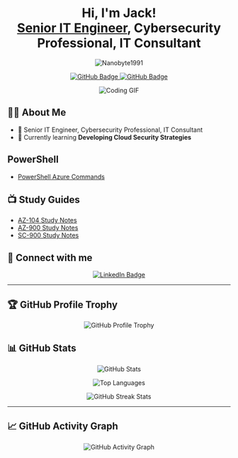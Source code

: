 <h1 align="center">Hi, I'm Jack! <br/><a href="https://www.linkedin.com/in/jack-milburn/">Senior IT Engineer</a>, Cybersecurity Professional, IT Consultant</h1>

<p align="center">
  <img src="https://komarev.com/ghpvc/?username=Nanobyte1991&label=Profile%20views&color=0e75b6&style=flat" alt="Nanobyte1991" />
</p>

<p align="center">
  <a href="https://github.com/Nanobyte1991?tab=followers">
    <img src="https://img.shields.io/github/followers/Nanobyte1991?label=Followers&style=social" alt="GitHub Badge">
  </a>
  <a href="https://github.com/Nanobyte1991?tab=repositories">
    <img src="https://img.shields.io/github/stars/Nanobyte1991?label=Stars&style=social" alt="GitHub Badge">
  </a>
</p>

<p align="center">
  <img src="https://media.giphy.com/media/l46C9p2SEl1XBPxM4/giphy.gif" alt="Coding GIF">
</p>

## 👨‍💻 About Me

- 💼 Senior IT Engineer, Cybersecurity Professional, IT Consultant
- 🌱 Currently learning **Developing Cloud Security Strategies**

## PowerShell

- [PowerShell Azure Commands](https://github.com/Nanobyte1991/PowerShell-Azure-Commands)

## 📺 Study Guides

- [AZ-104 Study Notes](https://github.com/Nanobyte1991/AZ-104-Study-Notes)
- [AZ-900 Study Notes](https://github.com/Nanobyte1991/AZ-900-Study-Notes)
- [SC-900 Study Notes](https://github.com/Nanobyte1991/SC-900-Study-Notes)

## 🤳 Connect with me

<p align="center">
  <a href="https://www.linkedin.com/in/jack-milburn/">
    <img src="https://img.shields.io/badge/-LinkedIn-0077B5?logo=linkedin&logoColor=white&style=for-the-badge" alt="LinkedIn Badge">
  </a>
</p>

---

## 🏆 GitHub Profile Trophy

<p align="center">
  <img src="https://github-profile-trophy.vercel.app/?username=Nanobyte1991&theme=onedark&no-frame=true&margin-w=20&row=1&column=6" alt="GitHub Profile Trophy">
</p>

## 📊 GitHub Stats

<p align="center">
  <img src="https://github-readme-stats.vercel.app/api?username=Nanobyte1991&show_icons=true&theme=radical" alt="GitHub Stats">
</p>

<p align="center">
  <img src="https://github-readme-stats.vercel.app/api/top-langs/?username=Nanobyte1991&layout=compact&theme=radical" alt="Top Languages">
</p>

<p align="center">
  <img src="https://github-readme-streak-stats.herokuapp.com/?user=Nanobyte1991&theme=radical" alt="GitHub Streak Stats">
</p>

---

## 📈 GitHub Activity Graph

<p align="center">
  <img src="https://activity-graph.herokuapp.com/graph?username=Nanobyte1991&bg_color=1a1b27&color=be90f2&line=638fda&point=35aea1&area=true&hide_border=true" alt="GitHub Activity Graph">
</p>
